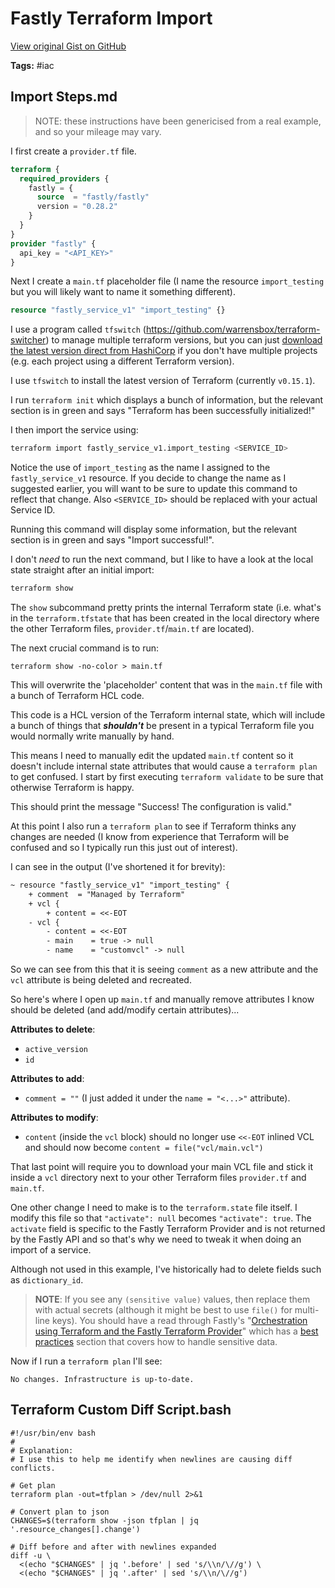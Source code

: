 # Fastly Terraform Import 

[View original Gist on GitHub](https://gist.github.com/Integralist/2b4298d4d287376b8a939c4e9eadd693)

**Tags:** #iac

## Import Steps.md

> NOTE: these instructions have been genericised from a real example, and so your mileage may vary.

I first create a `provider.tf` file.

```terraform
terraform {
  required_providers {
    fastly = {
      source  = "fastly/fastly"
      version = "0.28.2"
    }
  }
}
provider "fastly" {
  api_key = "<API_KEY>"
}
```

Next I create a `main.tf` placeholder file (I name the resource `import_testing` but you will likely want to name it something different).

```terraform
resource "fastly_service_v1" "import_testing" {}
```

I use a program called `tfswitch` (https://github.com/warrensbox/terraform-switcher) to manage multiple terraform versions, but you can just [download the latest version direct from HashiCorp](https://www.terraform.io/downloads.html) if you don't have multiple projects (e.g. each project using a different Terraform version).

I use `tfswitch` to install the latest version of Terraform (currently `v0.15.1`).

I run `terraform init` which displays a bunch of information, but the relevant section is in green and says "Terraform has been successfully initialized!"

I then import the service using:

```bash
terraform import fastly_service_v1.import_testing <SERVICE_ID>
```

Notice the use of `import_testing` as the name I assigned to the `fastly_service_v1` resource. If you decide to change the name as I suggested earlier, you will want to be sure to update this command to reflect that change. Also `<SERVICE_ID>` should be replaced with your actual Service ID.

Running this command will display some information, but the relevant section is in green and says "Import successful!".

I don't _need_ to run the next command, but I like to have a look at the local state straight after an initial import:

```bash
terraform show
```

The `show` subcommand pretty prints the internal Terraform state (i.e. what's in the `terraform.tfstate` that has been created in the local directory where the other Terraform files, `provider.tf`/`main.tf` are located).

The next crucial command is to run:

```
terraform show -no-color > main.tf
```

This will overwrite the 'placeholder' content that was in the `main.tf` file with a bunch of Terraform HCL code.

This code is a HCL version of the Terraform internal state, which will include a bunch of things that **_shouldn't_** be present in a typical Terraform file you would normally write manually by hand.

This means I need to manually edit the updated `main.tf` content so it doesn't include internal state attributes that would cause a `terraform plan` to get confused. I start by first executing `terraform validate` to be sure that otherwise Terraform is happy.

This should print the message "Success! The configuration is valid."

At this point I also run a `terraform plan` to see if Terraform thinks any changes are needed (I know from experience that Terraform will be confused and so I typically run this just out of interest).

I can see in the output (I've shortened it for brevity):

```diff
~ resource "fastly_service_v1" "import_testing" {
    + comment  = "Managed by Terraform"
    + vcl {
        + content = <<-EOT
    - vcl {
        - content = <<-EOT
        - main    = true -> null
        - name    = "customvcl" -> null
```

So we can see from this that it is seeing `comment` as a new attribute and the `vcl` attribute is being deleted and recreated.

So here's where I open up `main.tf` and manually remove attributes I know should be deleted (and add/modify certain attributes)...

**Attributes to delete**:
- `active_version`
- `id`

**Attributes to add**:
- `comment = ""` (I just added it under the `name = "<...>"` attribute).

**Attributes to modify**:
- `content` (inside the `vcl` block) should no longer use `<<-EOT` inlined VCL and should now become `content = file("vcl/main.vcl")`

That last point will require you to download your main VCL file and stick it inside a `vcl` directory next to your other Terraform files `provider.tf` and `main.tf`.

One other change I need to make is to the `terraform.state` file itself. I modify this file so that `"activate": null` becomes `"activate": true`. The `activate` field is specific to the Fastly Terraform Provider and is not returned by the Fastly API and so that's why we need to tweak it when doing an import of a service.

Although not used in this example, I've historically had to delete fields such as `dictionary_id`.

> **NOTE**: If you see any `(sensitive value)` values, then replace them with actual secrets (although it might be best to use `file()` for multi-line keys). You should have a read through Fastly's "[Orchestration using Terraform and the Fastly Terraform Provider](https://developer.fastly.com/learning/integrations/orchestration/terraform/)" which has a [best practices](https://developer.fastly.com/learning/integrations/orchestration/terraform/#best-practices) section that covers how to handle sensitive data.

Now if I run a `terraform plan` I'll see:

```
No changes. Infrastructure is up-to-date.
```

## Terraform Custom Diff Script.bash

```shell
#!/usr/bin/env bash
#
# Explanation:
# I use this to help me identify when newlines are causing diff conflicts.

# Get plan
terraform plan -out=tfplan > /dev/null 2>&1

# Convert plan to json
CHANGES=$(terraform show -json tfplan | jq '.resource_changes[].change')

# Diff before and after with newlines expanded
diff -u \
  <(echo "$CHANGES" | jq '.before' | sed 's/\\n/\//g') \
  <(echo "$CHANGES" | jq '.after' | sed 's/\\n/\//g')
```

